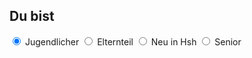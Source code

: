 ## Du bist

<label class="container">
  <input type="radio" name="radio" onclick="updateList()" value="Jugendlicher" checked="checked">
  <span class="checkmark"></span>
  Jugendlicher
</label>
<label class="container">
  <input type="radio" name="radio" onclick="updateList()" value="Eltern">
  <span class="checkmark"></span>
  Elternteil
</label>
<label class="container">
  <input type="radio" name="radio" onclick="updateList()" value="Neu_in_Hsh">
  <span class="checkmark"></span>
  <nobr>Neu in Hsh</nobr>
</label>
<label class="container">
  <input type="radio" name="radio" onclick="updateList()" value="Senior">
  <span class="checkmark"></span>
  Senior
</label>
<br>
<div id="list_">
</div>
